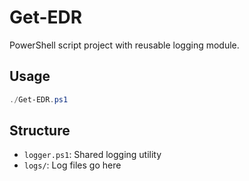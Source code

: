 # Get-EDR

PowerShell script project with reusable logging module.

## Usage

```powershell
./Get-EDR.ps1
```

## Structure

- `logger.ps1`: Shared logging utility
- `logs/`: Log files go here
